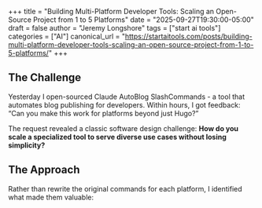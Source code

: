 +++
title = "Building Multi-Platform Developer Tools: Scaling an Open-Source Project from 1 to 5 Platforms"
date = "2025-09-27T19:30:00-05:00"
draft = false
author = "Jeremy Longshore"
tags = ["start ai tools"]
categories = ["AI"]
canonical_url = "https://startaitools.com/posts/building-multi-platform-developer-tools-scaling-an-open-source-project-from-1-to-5-platforms/"
+++

<h2 id="the-challenge">The Challenge</h2>
<p>Yesterday I open-sourced Claude AutoBlog SlashCommands - a tool that automates blog publishing for developers. Within hours, I got feedback: “Can you make this work for platforms beyond just Hugo?”</p>
<p>The request revealed a classic software design challenge: <strong>How do you scale a specialized tool to serve diverse use cases without losing simplicity?</strong></p>
<h2 id="the-approach">The Approach</h2>
<p>Rather than rewrite the original commands for each platform, I identified what made them valuable:</p>
